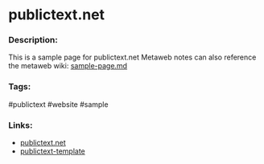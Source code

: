 # publictext.net

### Description:
This is a sample page for publictext.net
Metaweb notes can also reference the metaweb wiki: [sample-page.md](../../wiki/sample-page.md)

### Tags:
#publictext #website #sample

### Links:
- [publictext.net](https://publictext.net)
- [publictext-template](https://github.com/jaysen/publictext)
